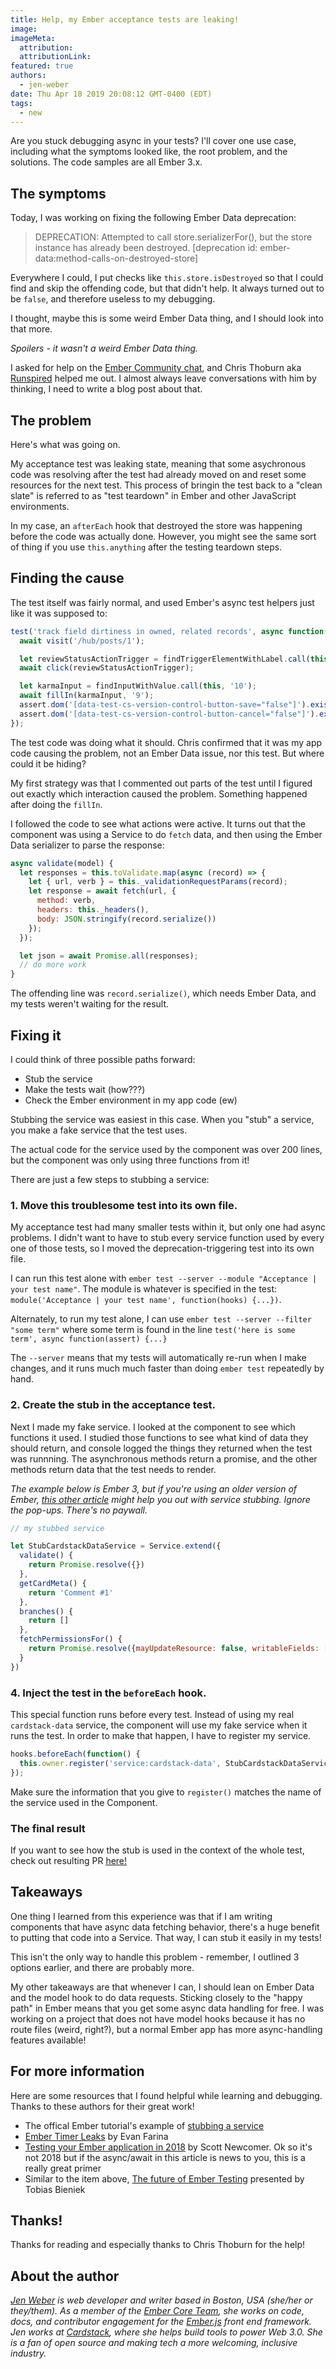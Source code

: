 ```yaml
---
title: Help, my Ember acceptance tests are leaking!
image:
imageMeta:
  attribution:
  attributionLink:
featured: true
authors: 
  - jen-weber
date: Thu Apr 18 2019 20:08:12 GMT-0400 (EDT)
tags:
  - new
---
```


Are you stuck debugging async in your tests?
I'll cover one use case, including what the symptoms looked like, the root problem, and the solutions.
The code samples are all Ember 3.x.

## The symptoms

Today, I was working on fixing the following Ember Data deprecation:

> DEPRECATION: Attempted to call store.serializerFor(), but the store instance has already been destroyed. [deprecation id: ember-data:method-calls-on-destroyed-store]

Everywhere I could, I put checks like `this.store.isDestroyed` so that I could find and skip the offending code, but that didn't help. It always turned out to be `false`, and therefore useless to my debugging.

I thought, maybe this is some weird Ember Data thing, and I should look into that more.

_Spoilers - it wasn't a weird Ember Data thing._

I asked for help on the [Ember Community chat](https://emberjs.com/community/), and Chris Thoburn aka [Runspired](https://twitter.com/Runspired) helped me out.
I almost always leave conversations with him by thinking, I need to write a blog post about that.

## The problem

Here's what was going on. 

My acceptance test was leaking state, meaning that some asychronous code was resolving after the test had already moved on and reset some resources for the next test.
This process of bringin the test back to a "clean slate" is referred to as "test teardown" in Ember and other JavaScript environments.

In my case, an `afterEach` hook that destroyed the store was happening before the code was actually done.
However, you might see the same sort of thing if you use `this.anything` after the testing teardown steps.

## Finding the cause

The test itself was fairly normal, and used Ember's async test helpers just like it was supposed to:

```js
test('track field dirtiness in owned, related records', async function(assert) {
  await visit('/hub/posts/1');

  let reviewStatusActionTrigger = findTriggerElementWithLabel.call(this, /Comment #1: Karma/);
  await click(reviewStatusActionTrigger);

  let karmaInput = findInputWithValue.call(this, '10');
  await fillIn(karmaInput, '9');
  assert.dom('[data-test-cs-version-control-button-save="false"]').exists('Save button is enabled');
  assert.dom('[data-test-cs-version-control-button-cancel="false"]').exists('Cancel button is enabled');
});

```

The test code was doing what it should. Chris confirmed that it was my app code causing the problem, not an Ember Data issue, nor this test. But where could it be hiding?

My first strategy was that I commented out parts of the test until I figured out exactly which interaction caused the problem. Something happened after doing the `fillIn`.

I followed the code to see what actions were active.
It turns out that the component was using a Service to do `fetch` data, and then using the Ember Data serializer to parse the response:

```js
async validate(model) {
  let responses = this.toValidate.map(async (record) => {
    let { url, verb } = this._validationRequestParams(record);
    let response = await fetch(url, {
      method: verb,
      headers: this._headers(),
      body: JSON.stringify(record.serialize())
    });
  });

  let json = await Promise.all(responses);
  // do more work
}
```

The offending line was `record.serialize()`, which needs Ember Data, and my tests weren't waiting for the result.

## Fixing it

I could think of three possible paths forward:

- Stub the service
- Make the tests wait (how???)
- Check the Ember environment in my app code (ew)

Stubbing the service was easiest in this case.
When you "stub" a service, you make a fake service that the test uses.

The actual code for the service used by the component was over 200 lines, but the component was only using three functions from it!

There are just a few steps to stubbing a service:

### 1. Move this troublesome test into its own file.

My acceptance test had many smaller tests within it, but only one had async problems. I didn't want to have to stub every service function used by every one of those tests, so I moved the deprecation-triggering test into its own file.

I can run this test alone with `ember test --server --module "Acceptance | your test name"`. The module is whatever is specified in the test: `module('Acceptance | your test name', function(hooks) {...})`. 

Alternately, to run my test alone, I can use `ember test --server --filter "some term"` where some term is found in the line `test('here is some term', async function(assert) {...}`

The `--server` means that my tests will automatically re-run when I make changes, and it runs much much faster than doing `ember test` repeatedly by hand.

### 2. Create the stub in the acceptance test. 

Next I made my fake service.
I looked at the component to see which functions it used.
I studied those functions to see what kind of data they should return, and console logged the things they returned when the test was runnning.
The asynchronous methods return a promise, and the other methods return data that the test needs to render.

_The example below is Ember 3, but if you're using an older version of Ember, [this other article](https://medium.com/ember-ish/how-to-use-a-service-from-an-acceptance-test-in-ember-js-6781fee2411b) might help you out with service stubbing. Ignore the pop-ups. There's no paywall._

```js
// my stubbed service

let StubCardstackDataService = Service.extend({
  validate() {
    return Promise.resolve({})
  },
  getCardMeta() {
    return 'Comment #1'
  },
  branches() {
    return []
  },
  fetchPermissionsFor() {
    return Promise.resolve({mayUpdateResource: false, writableFields: ['karmaValue', 'karmaType']})
  }
})
```

### 4. Inject the test in the `beforeEach` hook.

This special function runs before every test. Instead of using my real `cardstack-data` service, the component will use my fake service when it runs the test. In order to make that happen, I have to register my service.

```js
hooks.beforeEach(function() {
  this.owner.register('service:cardstack-data', StubCardstackDataService);
});
```
Make sure the information that you give to `register()` matches the name of the service used in the Component.

### The final result

If you want to see how the stub is used in the context of the whole test, check out resulting PR [here!](https://github.com/cardstack/cardstack/pull/749/files)

## Takeaways

One thing I learned from this experience was that if I am writing components that have async data fetching behavior, there's a huge benefit to putting that code into a Service. That way, I can stub it easily in my tests!

This isn't the only way to handle this problem - remember, I outlined 3 options earlier, and there are probably more.

My other takeaways are that whenever I can, I should lean on Ember Data and the model hook to do data requests. Sticking closely to the "happy path" in Ember means that you get some async data handling for free. I was working on a project that does not have model hooks because it has no route files (weird, right?), but a normal Ember app has more async-handling features available!

## For more information

Here are some resources that I found helpful while learning and debugging. Thanks to these authors for their great work!

- The offical Ember tutorial's example of [stubbing a service](https://guides.emberjs.com/release/tutorial/service/#toc_integration-testing-the-map-component)
- [Ember Timer Leaks](https://engineering.linkedin.com/blog/2018/01/ember-timer-leaks) by Evan Farina
- [Testing your Ember application in 2018](https://dockyard.com/blog/2018/03/29/testing-your-ember-application-in-2018) by Scott Newcomer. Ok so it's not 2018 but if the async/await in this article is news to you, this is a really great primer
- Similar to the item above, [The future of Ember Testing](https://www.youtube.com/watch?v=8D-O4cSteRk) presented by Tobias Bieniek 

## Thanks!

Thanks for reading and especially thanks to Chris Thoburn for the help!

## About the author

_[Jen Weber](https://twitter.com/jenweber) is web developer and writer based in Boston, USA (she/her or they/them). As a member of the [Ember Core Team](https://emberjs.com/team), she works on code, docs, and contributor engagement for the [Ember.js](https://emberjs.com) front end framework. Jen works at [Cardstack](https://cardstack.com/), where she helps build tools to power Web 3.0. She is a fan of open source and making tech a more welcoming, inclusive industry._
